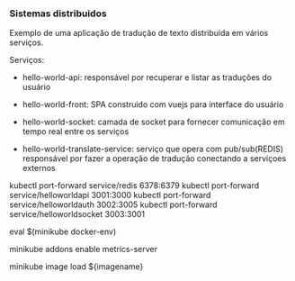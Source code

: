 
### Sistemas distribuidos

Exemplo de uma aplicação de tradução de texto distribuida em vários serviços.

Serviços:

- hello-world-api: responsável por recuperar e listar as traduções do usuário

- hello-world-front: SPA construido com vuejs para interface do usuário

- hello-world-socket: camada de socket para fornecer comunicação em tempo real entre os serviços

- hello-world-translate-service: serviço que opera com pub/sub(REDIS) responsável por fazer a operação de tradução conectando a serviçoes externos



 kubectl port-forward service/redis  6378:6379
 kubectl port-forward service/helloworldapi 3001:3000
 kubectl port-forward service/helloworldauth 3002:3005
 kubectl port-forward service/helloworldsocket 3003:3001

eval $(minikube docker-env)

minikube addons enable metrics-server


minikube image load ${imagename}